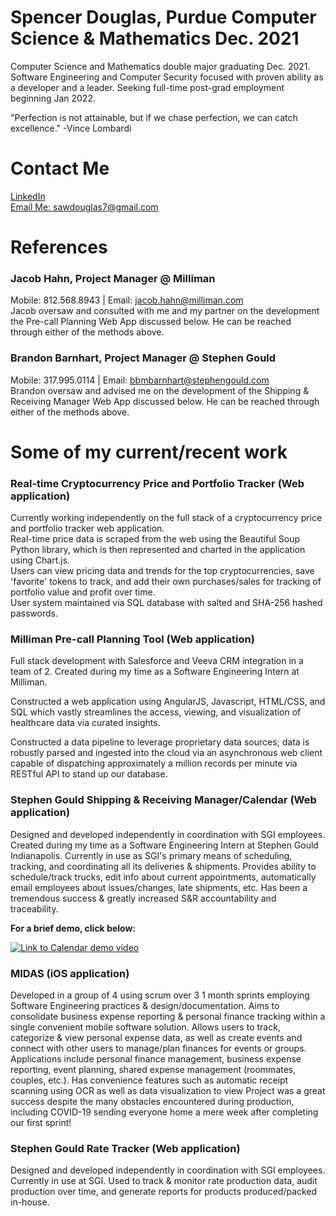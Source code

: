# Spencer Douglas, Purdue Computer Science & Mathematics Dec. 2021

Computer Science and Mathematics double major graduating Dec. 2021.
Software Engineering and Computer Security focused with proven ability as a developer and a leader.
Seeking full-time post-grad employment beginning Jan 2022.

"Perfection is not attainable, but if we chase perfection, we can catch excellence." -Vince Lombardi 

# Contact Me
  <a href = "https://www.linkedin.com/in/sawdouglas/">LinkedIn</a>
  <br>
  <a href = "mailto:sawdouglas7@gmail.com">Email Me: sawdouglas7@gmail.com</a>

# References
  ### Jacob Hahn, Project Manager @ Milliman 
  Mobile: 812.568.8943 | Email: jacob.hahn@milliman.com
  <br>
  Jacob oversaw and consulted with me and my partner on the development the Pre-call Planning Web App discussed below. He can be reached through either of the methods above.
  ### Brandon Barnhart, Project Manager @ Stephen Gould 
  Mobile: 317.995.0114 | Email: bbmbarnhart@stephengould.com
  <br>
  Brandon oversaw and advised me on the development of the Shipping & Receiving Manager Web App discussed below. He can be reached through either of the methods above.

# Some of my current/recent work

### Real-time Cryptocurrency Price and Portfolio Tracker (Web application)
  Currently working independently on the full stack of a cryptocurrency price and portfolio tracker web application. 
  <br>
  Real-time price data is scraped from the web using the Beautiful Soup Python library, which is then represented and charted in the application using Chart.js.
  <br>
  Users can view pricing data and trends for the top cryptocurrencies, save 'favorite' tokens to track, and add their own purchases/sales for tracking of   portfolio value and profit over time.
  <br>
  User system maintained via SQL database with salted and SHA-256 hashed passwords.

### Milliman Pre-call Planning Tool (Web application)
  Full stack development with Salesforce and Veeva CRM integration in a team of 2. Created during my time as a Software Engineering Intern at Milliman.

  Constructed a web application using AngularJS, Javascript, HTML/CSS, and SQL which vastly streamlines the access, viewing, and visualization of healthcare data via   curated insights.

  Constructed a data pipeline to leverage proprietary data sources; data is robustly parsed and ingested into the cloud via an asynchronous web client capable of       dispatching approximately a million records per minute via RESTful API to stand up our database.

### Stephen Gould Shipping & Receiving Manager/Calendar (Web application)
  Designed and developed independently in coordination with SGI employees. Created during my time as a Software Engineering Intern at Stephen Gould
  Indianapolis. Currently in use as SGI's primary means of scheduling, tracking, and coordinating all its deliveries & 
  shipments. Provides ability to schedule/track trucks, edit info about current appointments, automatically email employees
  about issues/changes, late shipments, etc. Has been a tremendous success & greatly increased S&R accountability and traceability.
  
  <b>For a brief demo, click below:</b>
  <br>
<!--
<img src = "https://i.ibb.co/1ZKKXRX/Screen-Shot-2020-11-08-at-9-50-32-PM.png" style= "height: 20vh;">
-->
[![Link to Calendar demo video](https://img.youtube.com/vi/JgYEQMiKT60/0.jpg)](https://www.youtube.com/watch?v=JgYEQMiKT60)

### MIDAS (iOS application)

  Developed in a group of 4 using scrum over 3 1 month sprints employing Software Engineering practices & design/documentation. Aims to consolidate business expense reporting
  & personal finance tracking within a single convenient mobile software solution. Allows users to track, categorize & view personal expense data, as well as create
  events and connect with other users to manage/plan finances for events or groups. Applications include personal finance management, business expense reporting, event planning,
  shared expense management (roommates, couples, etc.). Has convenience features such as automatic receipt scanning using OCR as well as data visualization to view Project was a great success despite the many obstacles encountered during production, including
  COVID-19 sending everyone home a mere week after completing our first sprint!
 
  
### Stephen Gould Rate Tracker (Web application)

  Designed and developed independently in coordination with SGI employees. Currently in use at SGI. Used to track & monitor rate
  production data, audit production over time, and generate reports for products produced/packed in-house.
  
